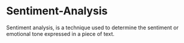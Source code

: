# Sentiment-Analysis
Sentiment analysis, is a technique used to determine the sentiment or emotional tone expressed in a piece of text.
